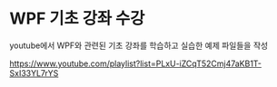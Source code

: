 # WPF 기초 강좌 수강

youtube에서 WPF와 관련된 기초 강좌를 학습하고 실습한 예제 파일들을 작성

https://www.youtube.com/playlist?list=PLxU-iZCqT52Cmj47aKB1T-SxI33YL7rYS
